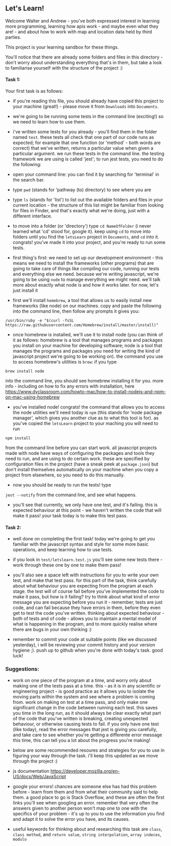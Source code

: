 ## Let's Learn!

Welcome Walter and Andrew - you've both expressed interest in learning more programming, learning how apis work - and maybe even what they are! - and about how to work with map and location data held by third parties.

This project is your learning sandbox for these things.

You'll notice that there are already some folders and files in this directory - don't worry about understanding everything that's in them, but take a look to familiarise yourself with the structure of the project :)

#### Task 1:

Your first task is as follows:

- if you're reading this file, you should already have copied this project to your machine (great!) - please move it from `Downloads` into `Documents`.

- we're going to be running some tests in the command line (exciting!) so we need to learn how to use them.

- i've written some tests for you already - you'll find them in the folder named `test`. these tests all check that one part of our code runs as expected; for example that one function (or 'method' - both words are correct) that we've written, returns a particular value when given a particular argument. we run these tests in the command line. the testing framework we are using is called 'jest'; to run jest tests, you need to do the following:

* open your command line: you can find it by searching for 'terminal' in the search bar.

* type `pwd` (stands for 'pathway (to) directory) to see where you are

* type `ls` (stands for 'list') to list out the available folders and files in your current location - the structure of this list might be familiar from looking for files in Finder, and that's exactly what we're doing, just with a different interface.

* to move into a folder (or 'directory') type `cd NameOfFolder` (i never learned what 'cd' stood for, google it). keep using `cd` to move into folders until you find the `letsLearn` project in `Documents`, and `cd` into it. congrats! you've made it into your project, and you're ready to run some tests.

* first thing's first: we need to set up our development environment - this means we need to install the frameworks (other programs) that are going to take care of things like compiling our code, running our tests and everything else we need. because we're writing javascript, we're going to be using `node` to manage everything we might need. we'll talk more about exactly what node is and how it works later. for now, let's just install it

* first we'll install `homebrew`, a tool that allows us to easily install new frameworks (like node) on our machines. copy and paste the following into the command line, then follow any prompts it gives you:

`/usr/bin/ruby -e "$(curl -fsSL https://raw.githubusercontent.com/Homebrew/install/master/install)"`

- once homebrew is installed, we'll use it to install node (you can think of it as follows: homebrew is a tool that manages programs and packages you install on your machine for developing software; node is a tool that manages the programs and packages you need for writing the kind of javascript project we're going to be working on). the command you use to access homebrew's utilities is `brew`: if you type

`brew install node`

into the command line, you should see homebrew installing it for you. more info - including on how to fix any errors with installation, here <https://www.dyclassroom.com/howto-mac/how-to-install-nodejs-and-npm-on-mac-using-homebrew>

- you've installed node! congrats! the command that allows you to access the node utilities we'll need today is `npm` (this stands for 'node package manager', which gives you another clue as to what this tool is for). as you've copied the `letsLearn` project to your maching you will need to run

`npm install`

from the command line before you can start work. all javascript projects made with node have ways of configuring the packages and tools they need to run, and are using to do certain work. these are specified by configuration files in the project (have a sneak peek at `package.json`) but don't install themselves automatically on your machine when you copy a project from elsewhere, so you need to do this manually.

- now you should be ready to run the tests! type

`jest --notify` from the command line, and see what happens.

- you'll see that currently, we only have one test, and it's failing. this is expected behaviour at this point - we haven't written the code that will make it pass! your task today is to make this test pass.

#### Task 2:

- well done on completing the first task! today we're going to get you familiar with the javascript syntax and style for some more basic operations, and keep learning how to use tests.

* if you look in `test/letslearn.test.js` you'll see some new tests there - work through these one by one to make them pass!

* you'll also see a space left with instructions for you to write your own test, and make that test pass. for this part of the task, think carefully about what behaviour you are expecting from the program at each stage. the test will of course fail before you've implemented the code to make it pass, but _how_ is it failing? try to think about what kind of error message you are expecting before you run it - remember, tests are just code, and can fail because they have errors in them, before they even get to test the code you've written. thinking about expected behaviour - both of tests and of code - allows you to maintain a mental model of what is happening in the program, and to more quickly realise where there are bugs in your own thinking :)

* remember to commit your code at suitable points (like we discussed yesterday), i will be reviewing your commit history and your version hygiene ;). push up to github when you're done with today's task. good luck!

### Suggestions:

- work on one piece of the program at a time, and worry only about making one of the tests pass at a time. this - as it is in any scientific or engineering project - is good practice as it allows you to isolate the moving parts within the system and see where a problem is coming from. work on making on test at a time pass, and only make one significant change in the code between running each test. this saves you time in the long run, as it should always be clear exactly what part of the code that you've written is breaking, creating unexpected behaviour, or otherwise causing tests to fail. if you only have one test (like today), read the error messages that jest is giving you carefully, and take care to see whether you're getting a differente error message this time, this can tell you a lot about the progress you're making!

- below are some recommended resoures and strategies for you to use in figuring your way through the task. i'll keep this updated as we move through the project :)

* js documentation <https://developer.mozilla.org/en-US/docs/Web/JavaScript>

* google your errors! chances are someone else has had this problem before - learn from them and from what their community said to help them. a good place to go is Stack Overflow, and these are often the first links you'll see when googling an error. remember that very often the answers given to another person won't map one to one with the specifics of your problem - it's up to you to use the information you find and adapt it to solve the error you have, and its causes.

* useful keywords for thinking about and researching this task are `class`, `class method`, and `return value`, `string interpolation`, `array indeces`, `modulo`
